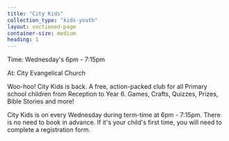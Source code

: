 ```yaml
---
title: "City Kids"
collection_type: "kids-youth"
layout: sectioned-page
container-size: medium
heading: 1
---
```


<div class="text-center">
  <p class="font-impact no-margin-bottom">Time: Wednesday's 6pm - 7:15pm</p>
  <p class="font-impact">At: City Evangelical Church</p>
</div>

Woo-hoo! City Kids is back. A free, action-packed club for all Primary school children from Reception to Year 6. Games, Crafts, Quizzes, Prizes, Bible Stories and more!

City Kids is on every Wednesday during term-time at 6pm - 7:15pm. There is no need to book in advance. If it's your child's first time, you will need to complete a registration form.
